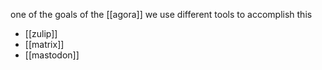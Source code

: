one of the goals of the [[agora]] we use different tools to accomplish this

- [[zulip]]
- [[matrix]]
- [[mastodon]]